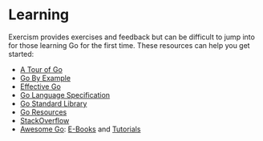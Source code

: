# Learning

Exercism provides exercises and feedback but can be difficult to jump into for those learning Go for the first time. These resources can help you get started:

* [A Tour of Go](http://tour.golang.org)
* [Go By Example](https://gobyexample.com/)
* [Effective Go](https://golang.org/doc/effective_go.html)
* [Go Language Specification](http://golang.org/ref/spec)
* [Go Standard Library](http://golang.org/pkg/)
* [Go Resources](http://golang.org/help)
* [StackOverflow](http://stackoverflow.com/questions/tagged/go)
* [Awesome Go](https://github.com/avelino/awesome-go): [E-Books](https://github.com/avelino/awesome-go#e-books) and [Tutorials](https://github.com/avelino/awesome-go#tutorials)

